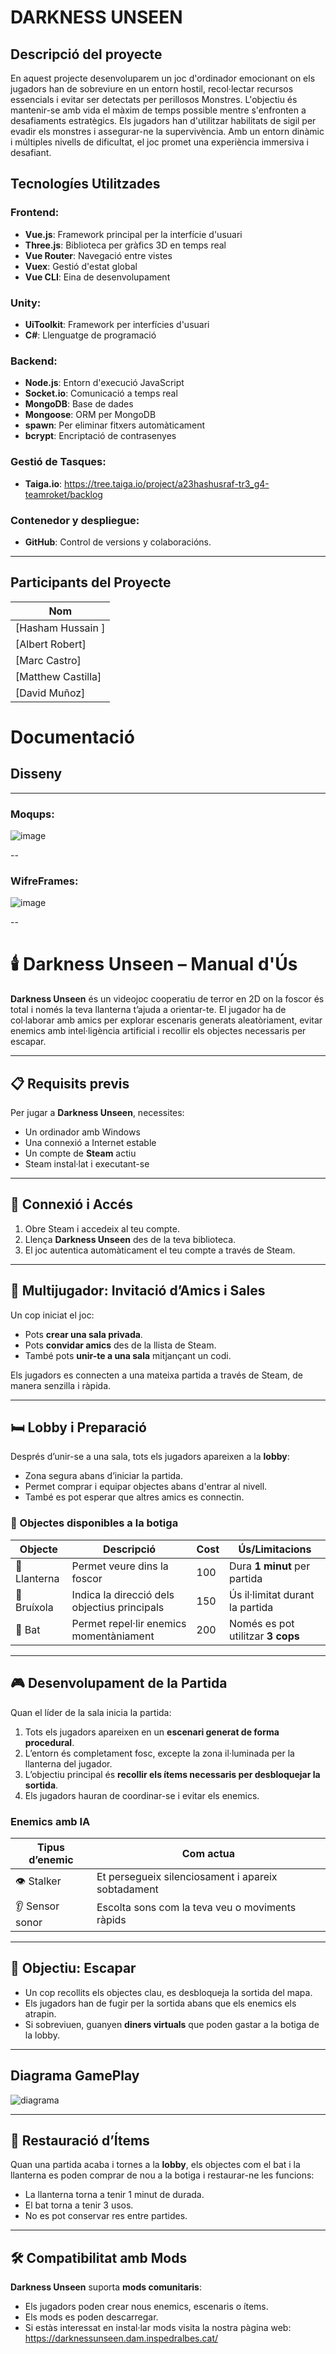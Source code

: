 # DARKNESS UNSEEN

## Descripció del proyecte

En aquest projecte desenvoluparem un joc d'ordinador emocionant on els jugadors han de sobreviure en un entorn hostil, recol·lectar recursos essencials i evitar ser detectats per perillosos Monstres. L'objectiu és mantenir-se amb vida el màxim de temps possible mentre s'enfronten a desafiaments estratègics. Els jugadors han d'utilitzar habilitats de sigil per evadir els monstres i assegurar-ne la supervivència. Amb un entorn dinàmic i múltiples nivells de dificultat, el joc promet una experiència immersiva i desafiant.

## Tecnologíes Utilitzades
### Frontend: 
- **Vue.js**: Framework principal per la interfície d'usuari
- **Three.js**: Biblioteca per gràfics 3D en temps real
- **Vue Router**: Navegació entre vistes
- **Vuex**: Gestió d'estat global
- **Vue CLI**: Eina de desenvolupament
### Unity:
- **UiToolkit**: Framework per interfícies d'usuari
- **C#**: Llenguatge de programació
### Backend:
- **Node.js**: Entorn d'execució JavaScript
- **Socket.io**: Comunicació a temps real
- **MongoDB**: Base de dades
- **Mongoose**: ORM per MongoDB
- **spawn**: Per eliminar fitxers automàticament
- **bcrypt**: Encriptació de contrasenyes
### Gestió de Tasques:
- **Taiga.io**: https://tree.taiga.io/project/a23hashusraf-tr3_g4-teamroket/backlog
### Contenedor y despliegue:
- **GitHub**: Control de versions y colaboracións.
---
## Participants del Proyecte
| Nom | 
|--------|
| [Hasham Hussain ] 
| [Albert Robert] 
| [Marc Castro]
| [Matthew Castilla] 
| [David Muñoz] 

# Documentació


## Disseny

---

### Moqups:
![image](https://github.com/user-attachments/assets/7865e64e-adf9-4220-85e2-b7fbe7a8c9ef)

--

### WifreFrames:

![image](https://github.com/user-attachments/assets/940e9d85-dab6-4d0f-a3ff-9036bde6f38a)

--

# 🕯️ Darkness Unseen – Manual d'Ús

**Darkness Unseen** és un videojoc cooperatiu de terror en 2D on la foscor és total i només la teva llanterna t’ajuda a orientar-te. El jugador ha de col·laborar amb amics per explorar escenaris generats aleatòriament, evitar enemics amb intel·ligència artificial i recollir els objectes necessaris per escapar.

---

## 📋 Requisits previs

Per jugar a **Darkness Unseen**, necessites:

- Un ordinador amb Windows
- Una connexió a Internet estable
- Un compte de **Steam** actiu
- Steam instal·lat i executant-se

---

## 👤 Connexió i Accés

1. Obre Steam i accedeix al teu compte.
2. Llença **Darkness Unseen** des de la teva biblioteca.
3. El joc autentica automàticament el teu compte a través de Steam.

---

## 👥 Multijugador: Invitació d’Amics i Sales

Un cop iniciat el joc:

- Pots **crear una sala privada**.
- Pots **convidar amics** des de la llista de Steam.
- També pots **unir-te a una sala** mitjançant un codi.

Els jugadors es connecten a una mateixa partida a través de Steam, de manera senzilla i ràpida.

---

## 🛏️ Lobby i Preparació

Després d’unir-se a una sala, tots els jugadors apareixen a la **lobby**:

- Zona segura abans d’iniciar la partida.
- Permet comprar i equipar objectes abans d'entrar al nivell.
- També es pot esperar que altres amics es connectin.

### 🛒 Objectes disponibles a la botiga

| Objecte     | Descripció                                     | Cost | Ús/Limitacions                      |
|-------------|------------------------------------------------|------|-------------------------------------|
| 🔦 Llanterna  | Permet veure dins la foscor                   | 100  | Dura **1 minut** per partida        |
| 🧭 Bruíxola   | Indica la direcció dels objectius principals  | 150  | Ús il·limitat durant la partida     |
| 🏏 Bat        | Permet repel·lir enemics momentàniament       | 200  | Només es pot utilitzar **3 cops**   |

---

## 🎮 Desenvolupament de la Partida

Quan el líder de la sala inicia la partida:

1. Tots els jugadors apareixen en un **escenari generat de forma procedural**.
2. L’entorn és completament fosc, excepte la zona il·luminada per la llanterna del jugador.
3. L’objectiu principal és **recollir els ítems necessaris per desbloquejar la sortida**.
4. Els jugadors hauran de coordinar-se i evitar els enemics.

### Enemics amb IA

| Tipus d’enemic      | Com actua                                                 |
|---------------------|-----------------------------------------------------------|
| 👁️ Stalker          | Et persegueix silenciosament i apareix sobtadament        |
| 👂 Sensor sonor     | Escolta sons com la teva veu o moviments ràpids           |

---

## 🎯 Objectiu: Escapar

- Un cop recollits els objectes clau, es desbloqueja la sortida del mapa.
- Els jugadors han de fugir per la sortida abans que els enemics els atrapin.
- Si sobreviuen, guanyen **diners virtuals** que poden gastar a la botiga de la lobby.

---


## Diagrama GamePlay

![diagrama](https://github.com/user-attachments/assets/b0db1aa2-cf20-4390-8472-3fbb915f31db)

---

## 🔁 Restauració d’Ítems

Quan una partida acaba i tornes a la **lobby**, els objectes com el bat i la llanterna es poden comprar de nou a la botiga i restaurar-ne les funcions:
- La llanterna torna a tenir 1 minut de durada.
- El bat torna a tenir 3 usos.
- No es pot conservar res entre partides.

---

## 🛠️ Compatibilitat amb Mods

**Darkness Unseen** suporta **mods comunitaris**:

- Els jugadors poden crear nous enemics, escenaris o ítems.
- Els mods es poden descarregar.
- Si estàs interessat en instal·lar mods visita la nostra pàgina web: https://darknessunseen.dam.inspedralbes.cat/

